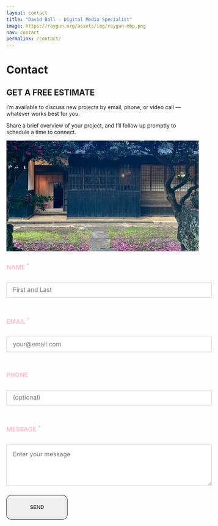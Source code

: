 ```yaml
---
layout: contact
title: "David Ball - Digital Media Specialist"
image: https://raygun.org/assets/img/raygun-mbp.png
nav: contact
permalink: /contact/
---
```

<div class="container-fluid statement">
  <div class="container">
    <div class="row">
      <div class="col-12">
        <div class="d-flex align-items-center text-center my-4 pb-2">
              <div class="flex-grow-1 border-top" data-aos="fade-right"></div>
              <h1 class="fw-normal px-5 mb-2" data-aos="fade-in">Contact</h1>
              <div class="flex-grow-1 border-top" data-aos="fade-left"></div>
          </div>
      </div>
    </div>
    <div class="row vertical-align py-5" data-aos="fade-up">
      <div class="col-lg-6">
        <h2 class="text-center mb-5"><i class="fas fa-envelope"></i> GET A FREE ESTIMATE</h2>
        <p class="introduction">I’m available to discuss new projects by email, phone, or video call &mdash; whatever works best for you.</p>
        <p class="introduction mb-5">Share a brief overview of your project, and I’ll follow up promptly to schedule a time to connect.</p>
        <img src="/assets/img/kominka-resize.jpg" alt="Photograph of Japanese Kominka in Ojika, Nagasaski" class="img-fluid pb-5 rounded rounded-4">
      </div>
      <div class="col-lg-6"> 
        <form id="fs-frm" name="simple-contact-form" accept-charset="utf-8" action="https://formspree.io/f/xoqgndjd" method="post">
          <fieldset id="fs-frm-inputs">
            <label for="full-name"><h4>NAME <sup>*</sup></h4></label>
            <input type="text" name="name" id="full-name" placeholder="First and Last" class="rounded-4" required="">
            <label for="email-address"><h4>EMAIL <sup>*</sup></h4></label>
            <input type="text" name="name" id="full-name" placeholder="your@email.com" class="rounded-4" required="">
            <label for="phone"><h4>PHONE</h4></label>
            <input type="tel" name="_replyto" id="mobile" placeholder="(optional)" class="rounded-4" required="">
            <label for="message"><h4>MESSAGE <sup>*</sup></h4></label>
            <textarea rows="5" name="message" id="message" placeholder="Enter your message" class="rounded-4" required=""></textarea>
            <input type="hidden" name="_subject" id="email-subject" value="Contact Form Submission">
          </fieldset>
          <button type="submit" class="btn send-button w-100">
            <span class="fs-5">
              <i class="fa fa-arrow-right fa-lg"></i> <span class="ps-3">SEND</span>
            </span>
          </button>
        </form>
        <style>/* reset */
          #fs-frm input,
          #fs-frm select,
          #fs-frm textarea,
          #fs-frm fieldset,
          #fs-frm optgroup,
          #fs-frm label,
          #fs-frm #card-element:disabled {
            font-family: inherit;
            font-size: 100%;
            color: #ffc0cb;
            border: none;
            border-radius: 0;
            display: block;
            width: 100%;
            padding: 0;
            margin: 0;
            -webkit-appearance: none;
            -moz-appearance: none;
          }
          #fs-frm label,
          #fs-frm legend,
          #fs-frm ::placeholder {
            font-size: 1rem;
            margin-bottom: .5rem;
            padding-top: .2rem;
            display: flex;
            align-items: baseline;
          }
          /* border, padding, margin, width */
          #fs-frm input,
          #fs-frm select,
          #fs-frm textarea,
          #fs-frm #card-element {
            border: 1px solid rgba(0,0,0,0.2);
            padding: .75em 1rem;
            margin-bottom: 1.5rem;
            color: #16384e;
          }
          #fs-frm input:focus,
          #fs-frm select:focus,
          #fs-frm textarea:focus {
            background-color: #ffc0cb;
            color: black;
            outline-style: solid;
            outline-width: thin;
            outline-color: gray;
            outline-offset: -1px;
          }
          #fs-frm [type="text"],
          #fs-frm [type="email"] {
            width: 100%;
          }
          #fs-frm [type="button"],
          #fs-frm [type="submit"],
          #fs-frm [type="reset"] {
            width: auto;
            cursor: pointer;
            -webkit-appearance: button;
            -moz-appearance: button;
            appearance: button;
              display: flex;
            min-width: 10rem;
            min-height: 4rem;
            justify-content: center;
            align-items: center;
            line-height: 35px;
            border: 1px solid;
            border-radius: 12px;
            text-align: center;
            color: #000;
            text-decoration: none;
            transition: all 0.35s;
            box-sizing: border-box;
          }
          #fs-frm [type="button"]:focus,
          #fs-frm [type="submit"]:focus,
          #fs-frm [type="reset"]:focus {
            outline: none;
          }
          #fs-frm [type="submit"],
          #fs-frm [type="reset"] {
            margin-bottom: 0;
          }
          #fs-frm select {
            text-transform: none;
          }
          #fs-frm [type="checkbox"] {
            -webkit-appearance: checkbox;
            -moz-appearance: checkbox;
            appearance: checkbox;
            display: inline-block;
            width: auto;
            margin: 0 .5em 0 0 !important;
          }
          #fs-frm [type="radio"] {
            -webkit-appearance: radio;
            -moz-appearance: radio;
            appearance: radio;
          }
          /* address, locale */
          #fs-frm fieldset.locale input[name="city"],
          #fs-frm fieldset.locale select[name="state"],
          #fs-frm fieldset.locale input[name="postal-code"] {
            display: inline;
          }
          #fs-frm fieldset.locale input[name="city"] {
            width: 52%;
          }
          #fs-frm fieldset.locale select[name="state"],
          #fs-frm fieldset.locale input[name="postal-code"] {
            width: 20%;
          }
          #fs-frm fieldset.locale input[name="city"],
          #fs-frm fieldset.locale select[name="state"] {
            margin-right: 3%;
          }
        </style>
      </div>
    </div>
  </div>
</div>